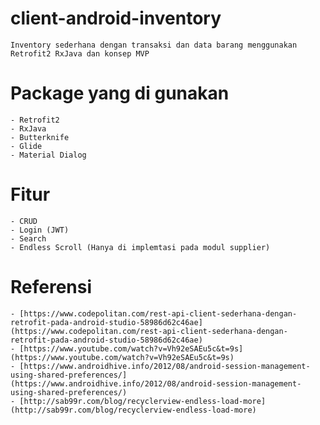 # client-android-inventory
	Inventory sederhana dengan transaksi dan data barang menggunakan Retrofit2 RxJava dan konsep MVP 

# Package yang di gunakan
	- Retrofit2 
	- RxJava 
	- Butterknife
	- Glide
	- Material Dialog

# Fitur 
	- CRUD 
	- Login (JWT)
	- Search 
	- Endless Scroll (Hanya di implemtasi pada modul supplier)

# Referensi
	- [https://www.codepolitan.com/rest-api-client-sederhana-dengan-retrofit-pada-android-studio-58986d62c46ae](https://www.codepolitan.com/rest-api-client-sederhana-dengan-retrofit-pada-android-studio-58986d62c46ae)
	- [https://www.youtube.com/watch?v=Vh92eSAEu5c&t=9s](https://www.youtube.com/watch?v=Vh92eSAEu5c&t=9s)
	- [https://www.androidhive.info/2012/08/android-session-management-using-shared-preferences/](https://www.androidhive.info/2012/08/android-session-management-using-shared-preferences/)
	- [http://sab99r.com/blog/recyclerview-endless-load-more](http://sab99r.com/blog/recyclerview-endless-load-more)